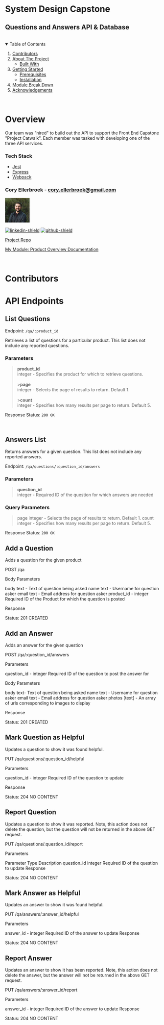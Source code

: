 # System Design Capstone

## Questions and Answers API & Database

<br>

<!-- TABLE OF CONTENTS -->
<details open="open">
  <summary>Table of Contents</summary>
  <ol>
    <li><a href="#contributors">Contributors</a></li>
    <li>
      <a href="#about-the-project">About The Project</a>
      <ul>
        <li><a href="#tech-stack">Built With</a></li>
      </ul>
    </li>
    <li>
      <a href="#getting-started">Getting Started</a>
      <ul>
        <li><a href="#prerequisites">Prerequisites</a></li>
        <li><a href="#installation">Installation</a></li>
      </ul>
    </li>
    <li><a href="#module-break-down">Module Break Down</a></li>
    <li><a href="#acknowledgements">Acknowledgements</a></li>
  </ol>
</details>
<br>

# Overview

Our team was "hired" to build out the API to support the Front End Capstone "Project Catwalk". Each member was tasked with developing one of the three API services.

### Tech Stack

- [Jest](https://jestjs.io)
- [Express](https://expressjs.com/)
- [Webpack](https://webpack.js.org/)

<!-- CONTACT -->

### Cory Ellerbroek - cory.ellerbroek@gmail.com

<img src="READMEimages/Cory-Headshot.jpeg" alt="Photo of Cory Ellerbroek" width="80" height="80">

[![linkedin-shield]][cory-linkedin]
[![github-shield]][cory-github]

[Project Repo](https://github.com/LrBrK33/hr-atx58-fec-havarti)

<a href="#product-overview">My Module: Product Overview Documentation</a>

<br>

# Contributors

# API Endpoints

## List Questions

Endpoint: `/qa/:product_id`

Retrieves a list of questions for a particular product. This list does not include any reported questions.

### <strong>Parameters</strong>

> <strong>product_id</strong><br>
> integer - Specifies the product for which to retrieve questions.<br><br> ><strong>page</strong><br>
> integer - Selects the page of results to return. Default 1.<br><br> ><strong>count</strong><br>
> integer - Specifies how many results per page to return. Default 5.

Response Status: `200 OK`

<br>

## Answers List

Returns answers for a given question. This list does not include any reported answers.

Endpoint: `/qa/questions/:question_id/answers`

### <strong>Parameters</strong>

> <strong>question_id</strong><br>
> integer - Required ID of the question for which answers are needed<br>

### <strong>Query Parameters</strong>

> page
> integer - Selects the page of results to return. Default 1.
> count
> integer - Specifies how many results per page to return. Default 5.

Response Status: `200 OK`

## Add a Question

Adds a question for the given product

POST /qa

Body Parameters

body text - Text of question being asked
name text - Username for question asker
email text - Email address for question asker
product_id - integer Required ID of the Product for which the question is posted

Response

Status: 201 CREATED

## Add an Answer

Adds an answer for the given question

POST /qa/:question_id/answers

Parameters

question_id - integer Required ID of the question to post the answer for

Body Parameters

body text- Text of question being asked
name text - Username for question asker
email text - Email address for question asker
photos [text] - An array of urls corresponding to images to display

Response

Status: 201 CREATED

## Mark Question as Helpful

Updates a question to show it was found helpful.

PUT /qa/questions/:question_id/helpful

Parameters

question_id - integer Required ID of the question to update

Response

Status: 204 NO CONTENT

## Report Question

Updates a question to show it was reported. Note, this action does not delete the question, but the question will not be returned in the above GET request.

PUT /qa/questions/:question_id/report

Parameters

Parameter Type Description
question_id integer Required ID of the question to update
Response

Status: 204 NO CONTENT

## Mark Answer as Helpful

Updates an answer to show it was found helpful.

PUT /qa/answers/:answer_id/helpful

Parameters

answer_id - integer Required ID of the answer to update
Response

Status: 204 NO CONTENT

## Report Answer

Updates an answer to show it has been reported. Note, this action does not delete the answer, but the answer will not be returned in the above GET request.

PUT /qa/answers/:answer_id/report

Parameters

answer_id - integer Required ID of the answer to update
Response

Status: 204 NO CONTENT

<!-- Contributor Links -->

[cory-linkedin]: https://www.linkedin.com/in/coryellerbroek/
[cory-github]: https://github.com/LrBrK33
[linkedin-shield]: https://img.shields.io/badge/-LinkedIn-grey?style=for-the-badge&logo=linkedin
[github-shield]: https://img.shields.io/badge/-GitHub-grey?style=for-the-badge&logo=github
